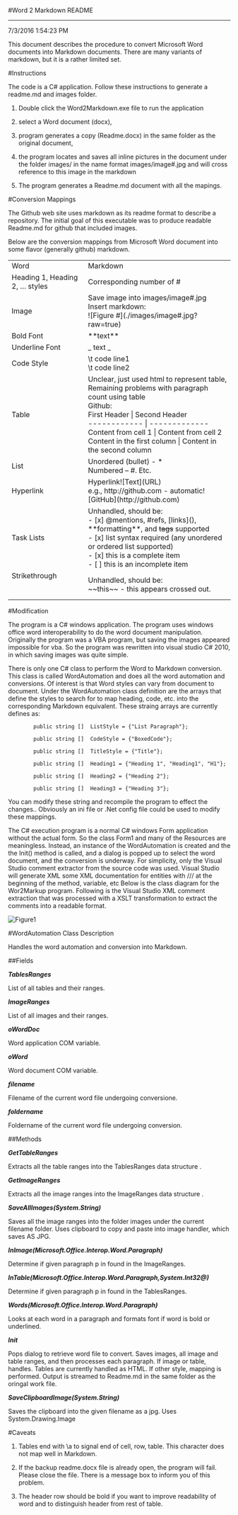 
#Word 2 Markdown README 
----

7/3/2016 1:54:23 PM
This document describes the procedure to convert Microsoft Word documents into Markdown documents. There are many variants of markdown, but it is a rather limited set. 
#Instructions
The code is a C# application. Follow these instructions to generate a readme.md and images folder.
 1. Double click  the Word2Markdown.exe file to run the application 
 2. select a Word document (docx), 
 3. program generates a copy (Readme.docx) in the same folder as the original document, 
 4. the program locates and saves all inline pictures in the document under the folder images/ in the name format images/image#.jpg and will cross reference to this image in the markdown
 5. The program generates a Readme.md document with all the mapings.
#Conversion Mappings
The Github web site uses markdown as its readme format to describe a repository. The initial goal of this executable was to produce readable Readme.md for github that included images.
Below are the conversion mappings from Microsoft Word document  into some flavor (generally github) markdown.
<TABLE>
<TR>
<TD>Word <BR></TD>
<TD>Markdown<BR></TD>
</TR>
<TR>
<TD>Heading 1, Heading 2, … styles<BR></TD>
<TD>Corresponding number of #<BR></TD>
</TR>
<TR>
<TD>Image<BR></TD>
<TD>Save image into images/image#.jpg<BR>Insert markdown:<BR>![Figure #](./images/image#.jpg?raw=true)<BR></TD>
</TR>
<TR>
<TD>Bold Font<BR></TD>
<TD>**text**<BR></TD>
</TR>
<TR>
<TD>Underline Font<BR></TD>
<TD>_ text _<BR></TD>
</TR>
<TR>
<TD>Code Style<BR></TD>
<TD>\t code line1<BR>\t code line2<BR></TD>
</TR>
<TR>
<TD>Table<BR></TD>
<TD>Unclear, just used html to represent table,<BR>Remaining problems with paragraph count using table<BR>Github:<BR>First Header | Second Header<BR>------------ | -------------<BR>Content from cell 1 | Content from cell 2<BR>Content in the first column | Content in the second column<BR></TD>
</TR>
<TR>
<TD>List<BR></TD>
<TD>Unordered (bullet) -  *<BR>Numbered – #. Etc.<BR></TD>
</TR>
<TR>
<TD>Hyperlink <BR></TD>
<TD>Hyperlink![Text](URL)<BR>e.g., http://github.com - automatic!<BR>[GitHub](http://github.com)<BR></TD>
</TR>
<TR>
<TD>Task Lists<BR></TD>
<TD>Unhandled, should be:<BR>- [x] @mentions, #refs, [links](), **formatting**, and <del>tags</del> supported<BR>- [x] list syntax required (any unordered or ordered list supported)<BR>- [x] this is a complete item<BR>- [ ] this is an incomplete item<BR></TD>
</TR>
<TR>
<TD>Strikethrough<BR><BR><BR></TD>
<TD>Unhandled, should be:<BR>~~this~~  - this appears crossed out.<BR></TD>
</TR>
</TABLE>

#Modification
The program is a C# windows application. The program uses windows office word interoperability to do the word document manipulation. Originally the program was a VBA program, but saving the images appeared impossible for vba. So the program was rewritten into visual studio C# 2010, in which saving images was quite simple.
There is only one C# class to perform the Word to Markdown conversion. This class is called WordAutomation and does all the word automation and conversions.  Of interest is that Word styles can vary from document to document.  Under the   WordAutomation class definition are the arrays that define the styles to search for to map heading, code, etc. into the corresponding Markdown equivalent. These straing arrays are currently defines as:
	        public string []  ListStyle = {"List Paragraph"};
	        public string []  CodeStyle = {"BoxedCode"};
	        public string []  TitleStyle = {"Title"};
	        public string []  Heading1 = {"Heading 1", "Heading1", "H1"};
	        public string []  Heading2 = {"Heading 2"};
	        public string []  Heading3 = {"Heading 3"};

You can modify these string and recompile the program to effect the changes.. Obviously an ini file or .Net config file could be used to modify these mappings.
The C# execution program is a normal C# windows Form application without the actual form. So the class Form1 and many of the Resources are meaningless. Instead, an instance of the WordAutomation is created and the the Init() method is called, and  a dialog is popped up to select the word document, and the conversion is underway. For simplicity, only the Visual Studio comment extractor from the source code was used. Visual Studio will generate XML some XML documentation for entities with  /// at the beginning of the method, variable, etc Below is the class diagram for the Wor2Markup program. Following is the Visual Studio XML comment extraction that was  processed with a XSLT transformation to extract the comments into a readable format.


![Figure1](./images/image1.jpg?raw=true)


#WordAutomation Class Description
Handles the word automation and conversion into Markdown. 
##Fields
**_TablesRanges_**
List of all tables and their ranges. 
**_ImageRanges_**
List of all images and their ranges. 
**_oWordDoc_**
Word application COM variable. 
**_oWord_**
Word document COM variable. 
**_filename_**
Filename of the current word file undergoing conversione. 
**_foldername_**
Foldername of the current word file undergoing conversion. 
##Methods
**_GetTableRanges_**
Extracts all the table ranges into the TablesRanges data structure . 
**_GetImageRanges_**
Extracts all the image ranges into the ImageRanges data structure . 
**_SaveAllImages(System.String)_**
Saves all the image ranges into the folder images under the current filename folder. Uses clipboard to copy and paste into image handler, which saves AS JPG. 
**_InImage(Microsoft.Office.Interop.Word.Paragraph)_**
Determine if given paragraph p in found in the ImageRanges. 
**_InTable(Microsoft.Office.Interop.Word.Paragraph,System.Int32@)_**
Determine if given paragraph p in found in the TablesRanges. 
**_Words(Microsoft.Office.Interop.Word.Paragraph)_**
Looks at each word in a paragraph and formats font if word is bold or underlined. 

**_Init_**
Pops dialog to retrieve word file to convert. Saves images, all image and table ranges, and then processes each paragraph. If image or table, handles. Tables are currently handled as HTML. If other style, mapping is performed. Output is streamed to Readme.md in the same folder as the oringal work file. 
**_SaveClipboardImage(System.String)_**
Saves the clipboard into the given filename as a jpg. Uses System.Drawing.Image 
#Caveats
 1. Tables end with \a to signal end of cell, row, table. This character does not map well in Markdown. 
 2. If the backup readme.docx file is already open, the program will fail. Please close the file. There is a message box to inform you of this problem.
 3. The header row should be bold if you want to improve readability of word and to distinguish header from rest of table. 
